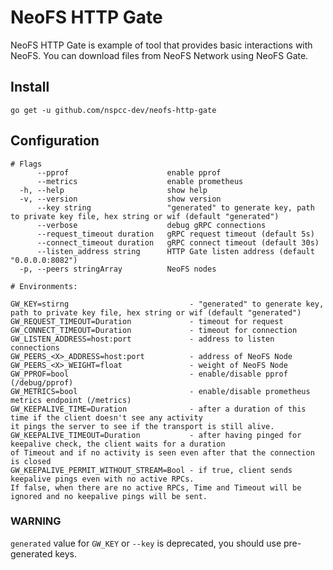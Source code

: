 # NeoFS HTTP Gate

NeoFS HTTP Gate is example of tool that provides basic interactions with NeoFS.
You can download files from NeoFS Network using NeoFS Gate. 

## Install

```go get -u github.com/nspcc-dev/neofs-http-gate```

## Configuration

```
# Flags
      --pprof                      enable pprof
      --metrics                    enable prometheus
  -h, --help                       show help
  -v, --version                    show version
      --key string                 "generated" to generate key, path to private key file, hex string or wif (default "generated")
      --verbose                    debug gRPC connections
      --request_timeout duration   gRPC request timeout (default 5s)
      --connect_timeout duration   gRPC connect timeout (default 30s)
      --listen_address string      HTTP Gate listen address (default "0.0.0.0:8082")
  -p, --peers stringArray          NeoFS nodes

# Environments:

GW_KEY=stirng                           - "generated" to generate key, path to private key file, hex string or wif (default "generated")
GW_REQUEST_TIMEOUT=Duration             - timeout for request
GW_CONNECT_TIMEOUT=Duration             - timeout for connection
GW_LISTEN_ADDRESS=host:port             - address to listen connections
GW_PEERS_<X>_ADDRESS=host:port          - address of NeoFS Node
GW_PEERS_<X>_WEIGHT=float               - weight of NeoFS Node
GW_PPROF=bool                           - enable/disable pprof (/debug/pprof)
GW_METRICS=bool                         - enable/disable prometheus metrics endpoint (/metrics)
GW_KEEPALIVE_TIME=Duration              - аfter a duration of this time if the client doesn't see any activity
it pings the server to see if the transport is still alive. 
GW_KEEPALIVE_TIMEOUT=Duration           - after having pinged for keepalive check, the client waits for a duration
of Timeout and if no activity is seen even after that the connection is closed
GW_KEEPALIVE_PERMIT_WITHOUT_STREAM=Bool - if true, client sends keepalive pings even with no active RPCs.
If false, when there are no active RPCs, Time and Timeout will be ignored and no keepalive pings will be sent.
```

### WARNING
`generated` value for `GW_KEY` or `--key` is deprecated, you should use pre-generated keys.